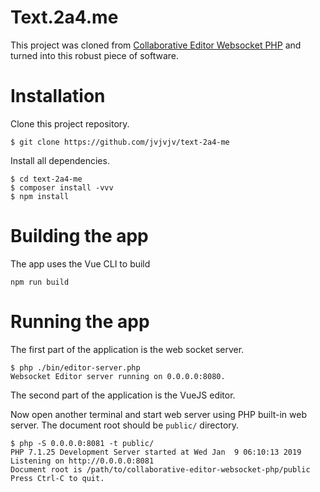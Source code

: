 # Text.2a4.me

This project was cloned from [Collaborative Editor Websocket PHP](https://github.com/rioastamal-examples/collaborative-editor-websocket-php) and turned into this robust piece of software.

# Installation

Clone this project repository.

```
$ git clone https://github.com/jvjvjv/text-2a4-me
```

Install all dependencies.

```
$ cd text-2a4-me
$ composer install -vvv
$ npm install
```

# Building the app

The app uses the Vue CLI to build

```
npm run build
```

# Running the app

The first part of the application is the web socket server.

```
$ php ./bin/editor-server.php
Websocket Editor server running on 0.0.0.0:8080.
```

The second part of the application is the VueJS editor.

Now open another terminal and start web server using PHP built-in web server.
The document root should be `public/` directory.

```
$ php -S 0.0.0.0:8081 -t public/
PHP 7.1.25 Development Server started at Wed Jan  9 06:10:13 2019
Listening on http://0.0.0.0:8081
Document root is /path/to/collaborative-editor-websocket-php/public
Press Ctrl-C to quit.
```